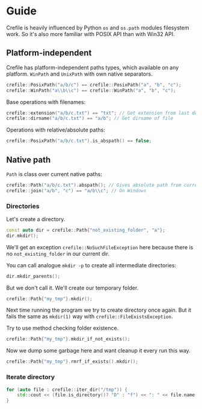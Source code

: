 # Guide

Crefile is heavily influenced by Python `os` and `os.path` modules filesystem work. So it's also more familiar with POSIX API than with Win32 API.

## Platform-independent

Crefile has platform-independent paths types, which available on any platform.
`WinPath` and `UnixPath` with own native separators.


```cpp
crefile::PosixPath("a/b/c") == crefile::PosixPath("a", "b", "c");
crefile::WinPath("a\\b\\c") == crefile::WinPath("a", "b", "c");

```


Base operations with filenames:

```cpp
crefile::extension("a/b/c.txt") == "txt"; // Get extension from last dot
crefile::dirname("a/b/c.txt") == "a/b"; // Get dirname of file
```


Operations with relative/absolute paths:

```cpp
crefile::PosixPath("a/b/c.txt").is_abspath() == false;

```

## Native path
`Path` is class over current native paths:

```cpp
crefile::Path("a/b/c.txt").abspath(); // Gives absolute path from current working directory
crefile::join("a/b", "c") == "a/b\\c"; // On Windows
```

### Directories
Let's create a directory.

```cpp
const auto dir = crefile::Path{"not_existing_folder", "a"};
dir.mkdir();
```

We'll get an exception `crefile::NoSuchFileException` here because there is no `not_existing_folder` in our current dir.

You can call analogue `mkdir -p` to create all intermediate directories:

```cpp
dir.mkdir_parents();
```

But we don't call it. We'll create our temporary folder.

```cpp
crefile::Path{"my_tmp"}.mkdir();
```

Next time running the program we try to create directory once again. But it fails the same as `mkdir(1)` way with `crefile::FileExistsException`.

Try to use method checking folder existence.

```cpp
crefile::Path{"my_tmp"}.mkdir_if_not_exists();
```

Now we dump some garbage here and want cleanup it every run this way.

```cpp
crefile::Path{"my_tmp"}.rmrf_if_exists().mkdir();
```


### Iterate directory
```cpp
for (auto file : crefile::iter_dir("/tmp")) {
    std::cout << (file.is_directory()? "D" : "f") << ": " << file.name() << " ";
}

